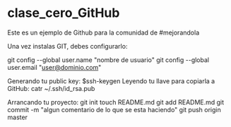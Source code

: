  clase_cero_GitHub
====================

Este es un ejemplo de Github para la comunidad de #mejorandola

Una vez instalas GIT, debes configurarlo:

git config --global user.name "nombre de usuario"
git config --global user.email "user@dominio.com"

Generando tu public key:
$ssh-keygen
Leyendo tu llave para copiarla a GitHub:
catr ~/.ssh/id_rsa.pub

Arrancando tu proyecto:
git init
touch README.md
git add README.md
git commit -m "algun comentario de lo que se esta haciendo"
git push origin master

